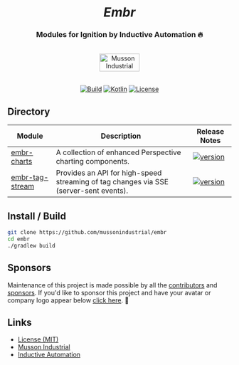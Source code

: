 <div align="center">
  <h1>
    <i>Embr</i>
</h1>
<h3>Modules for Ignition by Inductive Automation 🔥</h3>
  <br>
  <a href="https://mussonindustrial.com">
        <img src="https://cdn.mussonindustrial.com/files/public/images/emblem.svg" alt="Musson Industrial Logo" width="90" height="40">
  </a>
  <br><br>
<p>
  
[![Build](https://github.com/mussonindustrial/embr/actions/workflows/build.yml/badge.svg)]()
[![Kotlin](https://img.shields.io/badge/kotlin-2.0.0-blue.svg?logo=kotlin)](http://kotlinlang.org)
[![License](https://img.shields.io/badge/License-MIT-yellow.svg)](https://github.com/mussonindustrial/embr/blob/main/LICENSE)

</p>
</div>



 

 ## Directory
<div align="center">
  
| Module                                                  | Description                                                                           | Release Notes                                                                                                                                   |
|---------------------------------------------------------|---------------------------------------------------------------------------------------|-------------------------------------------------------------------------------------------------------------------------------------------------|
| [embr-charts](modules/embr-charts/README.md)            | A collection of enhanced Perspective charting components.                             | [![version](https://img.shields.io/github/v/release/mussonindustrial/embr?filter=*charts*&label=%20)](modules/embr-charts/CHANGELOG.md)         |
| [embr-tag-stream](modules/embr-tag-stream/README.md) | Provides an API for high-speed streaming of tag changes via SSE (server-sent events). | [![version](https://img.shields.io/github/v/release/mussonindustrial/embr?filter=*tag-stream*&label=%20)](modules/embr-tag-stream/CHANGELOG.md) |

</div>


## Install / Build

```sh
git clone https://github.com/mussonindustrial/embr
cd embr
./gradlew build
```

## Sponsors
Maintenance of this project is made possible by all the [contributors] and [sponsors]. 
If you'd like to sponsor this project and have your avatar or company logo appear below [click here](https://github.com/sponsors/mussonindustrial). 💖



## Links

-   [License (MIT)](LICENSE)
-   [Musson Industrial](https://mussonindustrial.com/)
-   [Inductive Automation](https://inductiveautomation.com/)

[embr]: https://github.com/mussonindustrial/embr
[contributors]: https://github.com/JamesIves/github-pages-deploy-action/graphs/contributors
[sponsors]: https://github.com/sponsors/mussonindustrial
[chartjs]: https://www.chartjs.org/
